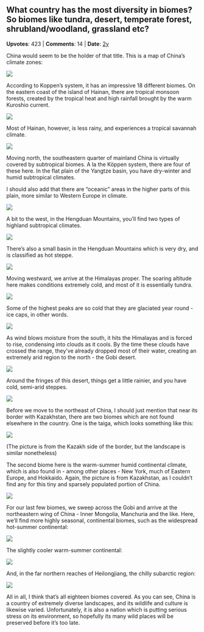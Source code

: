 ## What country has the most diversity in biomes? So biomes like tundra, desert, temperate forest, shrubland/woodland, grassland etc?
    
**Upvotes**: 423 | **Comments**: 14 | **Date**: [2y](https://www.quora.com/What-country-has-the-most-diversity-in-biomes-So-biomes-like-tundra-desert-temperate-forest-shrubland-woodland-grassland-etc/answer/Gary-Meaney)

China would seem to be the holder of that title. This is a map of China’s climate zones:

![](https://qph.fs.quoracdn.net/main-qimg-654d9380006262ba1d02fb67c6b16e8d-pjlq)

According to Koppen’s system, it has an impressive 18 different biomes. On the eastern coast of the island of Hainan, there are tropical monsoon forests, created by the tropical heat and high rainfall brought by the warm Kuroshio current.

![](https://qph.fs.quoracdn.net/main-qimg-64fdf2bde66489baa89eb6eb864e4626-lq)

Most of Hainan, however, is less rainy, and experiences a tropical savannah climate.

![](https://qph.fs.quoracdn.net/main-qimg-1f802217070b361efae9be38f6c5ac2a-pjlq)

Moving north, the southeastern quarter of mainland China is virtually covered by subtropical biomes. A la the Köppen system, there are four of these here. In the flat plain of the Yangtze basin, you have dry-winter and humid subtropical climates.

I should also add that there are “oceanic” areas in the higher parts of this plain, more similar to Western Europe in climate.

![](https://qph.fs.quoracdn.net/main-qimg-a8bd023f6dac39552f05af64e02b8653-lq)

A bit to the west, in the Hengduan Mountains, you’ll find two types of highland subtropical climates.

![](https://qph.fs.quoracdn.net/main-qimg-d46c4b75704f1d3f6b84691556673b46-lq)

There’s also a small basin in the Hengduan Mountains which is very dry, and is classified as hot steppe.

![](https://qph.fs.quoracdn.net/main-qimg-74c77a8d7d9b0f86ba16e24a0b0b734b-lq)

Moving westward, we arrive at the Himalayas proper. The soaring altitude here makes conditions extremely cold, and most of it is essentially tundra.

![](https://qph.fs.quoracdn.net/main-qimg-c8d451cfc86a237cc97405faae259b39-lq)

Some of the highest peaks are so cold that they are glaciated year round - ice caps, in other words.

![](https://qph.fs.quoracdn.net/main-qimg-3db07b1f00e05368e62afb712cfeb576-lq)

As wind blows moisture from the south, it hits the Himalayas and is forced to rise, condensing into clouds as it cools. By the time these clouds have crossed the range, they’ve already dropped most of their water, creating an extremely arid region to the north - the Gobi desert.

![](https://qph.fs.quoracdn.net/main-qimg-99568c5bf4ecbd8ef7385f79b5088782-lq)

Around the fringes of this desert, things get a little rainier, and you have cold, semi-arid steppes.

![](https://qph.fs.quoracdn.net/main-qimg-8ef207947a22b2581415680a3e74e101-lq)

Before we move to the northeast of China, I should just mention that near its border with Kazakhstan, there are two biomes which are not found elsewhere in the country. One is the taiga, which looks something like this:

![](https://qph.fs.quoracdn.net/main-qimg-24ea42b6ca2cecbca5d04168a906380b-lq)

(The picture is from the Kazakh side of the border, but the landscape is similar nonetheless)

The second biome here is the warm-summer humid continental climate, which is also found in - among other places - New York, much of Eastern Europe, and Hokkaido. Again, the picture is from Kazakhstan, as I couldn’t find any for this tiny and sparsely populated portion of China.

![](https://qph.fs.quoracdn.net/main-qimg-b1603896a24135a83952092230660d01-lq)

For our last few biomes, we sweep across the Gobi and arrive at the northeastern wing of China - Inner Mongolia, Manchuria and the like. Here, we’ll find more highly seasonal, continental biomes, such as the widespread hot-summer continental:

![](https://qph.fs.quoracdn.net/main-qimg-e4658b1d79ffcf2dfa2c19112a5a892e-lq)

The slightly cooler warm-summer continental:

![](https://qph.fs.quoracdn.net/main-qimg-85c9d3827df6f1ad43975e41baa5d374-lq)

And, in the far northern reaches of Heilongjiang, the chilly subarctic region:

![](https://qph.fs.quoracdn.net/main-qimg-86ee17ceed020cdf3c679c2534fb17a0-lq)

All in all, I think that’s all eighteen biomes covered. As you can see, China is a country of extremely diverse landscapes, and its wildlife and culture is likewise varied. Unfortunately, it is also a nation which is putting serious stress on its environment, so hopefully its many wild places will be preserved before it’s too late.

